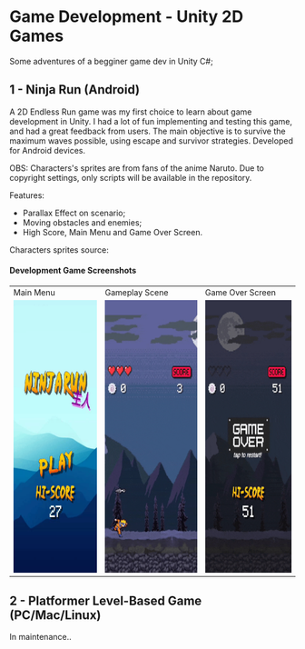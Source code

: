 # Game Development - Unity 2D Games

Some adventures of a begginer game dev in Unity C#;

## 1 - Ninja Run (Android)

A 2D Endless Run game was my first choice to learn about game development in Unity. I had a lot of fun implementing and testing this game, and had a great feedback from users.
The main objective is to survive the maximum waves possible, using escape and survivor strategies. Developed for Android devices.

OBS: Characters's sprites are from fans of the anime Naruto. Due to copyright settings, only scripts will be available in the repository.

Features:
- Parallax Effect on scenario;
- Moving obstacles and enemies;
- High Score, Main Menu and Game Over Screen.

Characters sprites source: 

#### Development Game Screenshots

<table>
  <tr>
    <td>Main Menu</td>
     <td>Gameplay Scene</td>
     <td>Game Over Screen</td>
  </tr>
  <tr>
    <td><img src="readme_attributes/1-current/1-menu.gif" width=270 height=480></td>
    <td><img src="readme_attributes/1-current/1-gameplay.gif" width=270 height=480></td>
    <td><img src="readme_attributes/1-current/1-game-over.gif" width=270 height=480></td>
  </tr>
 </table>

## 2 - Platformer Level-Based Game (PC/Mac/Linux)

In maintenance..
